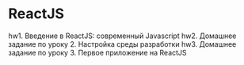 # ReactJS
hw1. Введение в ReactJS: современный Javascript
hw2. Домашнее задание по уроку 2. Настройка среды разработки
hw3. Домашнее задание по уроку 3. Первое приложение на ReactJS 
